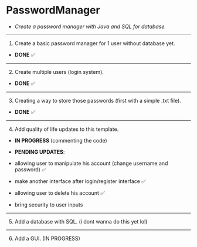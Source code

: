 # PasswordManager

- *Create a password manager with Java and SQL for database.*
----------------------------------------------------------------------------------

1. Create a basic password manager for 1 user without database yet.
- **DONE** :white_check_mark:
---------------------------------------------------------------------------------
2. Create multiple users (login system).
- **DONE** :white_check_mark:
---------------------------------------------------------------------------------
3. Creating a way to store those passwords (first with a simple .txt file).
- **DONE** :white_check_mark:
---------------------------------------------------------------------------------
4. Add quality of life updates to this template.
- **IN PROGRESS** (commenting the code)

- **PENDING UPDATES**:  
- allowing user to manipulate his account (change username and password) :white_check_mark:
- make another interface after login/register interface :white_check_mark:
- allowing user to delete his account :white_check_mark:
- bring security to user inputs
---------------------------------------------------------------------------------
5. Add a database with SQL. (i dont wanna do this yet lol)

---------------------------------------------------------------------------------
6. Add a GUI. (IN PROGRESS)


 
